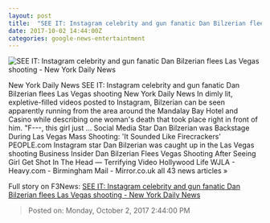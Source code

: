 ```yaml
---
layout: post
title:  "SEE IT: Instagram celebrity and gun fanatic Dan Bilzerian flees Las Vegas shooting - New York Daily News"
date: 2017-10-02 14:44:00Z
categories: google-news-entertaintment
---
```


![SEE IT: Instagram celebrity and gun fanatic Dan Bilzerian flees Las Vegas shooting - New York Daily News](http://assets.nydailynews.com/polopoly_fs/1.3536229.1506954355!/img/httpImage/image.jpg_gen/derivatives/landscape_1200/entertainment-weekly-annual-comic-con-closing-night-celebratio.jpg)

New York Daily News SEE IT: Instagram celebrity and gun fanatic Dan Bilzerian flees Las Vegas shooting New York Daily News In dimly lit, expletive-filled videos posted to Instagram, Bilzerian can be seen apparently running from the area around the Mandalay Bay Hotel and Casino while describing one woman's death that took place right in front of him. "F---, this girl just ... Social Media Star Dan Bilzerian was Backstage During Las Vegas Mass Shooting: 'It Sounded Like Firecrackers' PEOPLE.com Instagram star Dan Bilzerian was caught up in the Las Vegas shooting Business Insider Dan Bilzerian Flees Vegas Shooting After Seeing Girl Get Shot In The Head — Terrifying Video Hollywood Life WJLA - Heavy.com - Birmingham Mail - Mirror.co.uk all 43 news articles »


Full story on F3News: [SEE IT: Instagram celebrity and gun fanatic Dan Bilzerian flees Las Vegas shooting - New York Daily News](http://www.f3nws.com/n/bQxGTH)

> Posted on: Monday, October 2, 2017 2:44:00 PM
